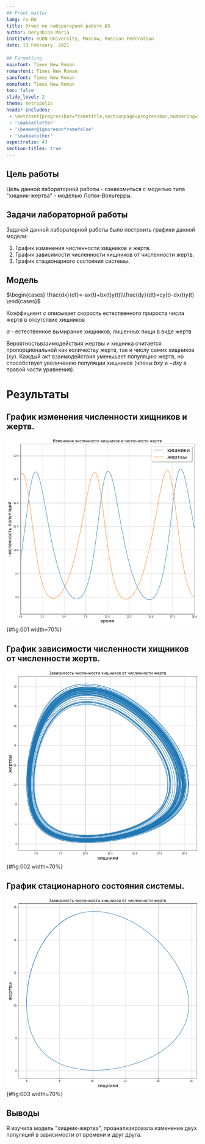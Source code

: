 ```yaml
---
## Front matter
lang: ru-RU
title: Отчет по лабораторной работе №5
author: Deryabina Maria
institute: RUDN University, Moscow, Russian Federation
date: 13 February, 2021

## Formatting
mainfont: Times New Roman
romanfont: Times New Roman
sansfont: Times New Roman
monofont: Times New Roman
toc: false
slide_level: 2
theme: metropolis
header-includes:
 - \metroset{progressbar=frametitle,sectionpage=progressbar,numbering=fraction}
 - '\makeatletter'
 - '\beamer@ignorenonframefalse'
 - '\makeatother'
aspectratio: 43
section-titles: true
---
```


## Цель работы

Цель данной лабораторной работы - ознакомиться с моделью типа "хищник-жертва" - моделью Лотки-Вольтерры.

## Задачи лабораторной работы  

Задачей данной лабораторной работы было построить графики данной модели:

1. График изменения численности хищников и жертв.
2. График зависимости численности хищников от численности жертв.
3. График стационарного состояния системы.

## Модель

$\begin{cases} \frac{dx}{dt}=-ax(t)+bx(t)y(t)\\\frac{dy}{dt}=cy(t)-dx(t)y(t) \end{cases}$

Коэффициент $c$ описывает скорость естественного прироста числа жертв в отсутствие хищников

$a$ - естественное вымирание хищников, лишенных пищи в виде жертв

Вероятностьвзаимодействия жертвы и хищника считается пропорциональной как количеству
жертв, так и числу самих хищников ($xy$). Каждый акт взаимодействия уменьшает
популяцию жертв, но способствует увеличению популяции хищников (члены $bxy$
и $-dxy$ в правой части уравнения). 

# Результаты

## График изменения численности хищников и жертв.

![](image/1.png){#fig:001 width=70%}

## График зависимости численности хищников от численности жертв.

![](image/2.png){#fig:002 width=70%}

## График стационарного состояния системы.

![](image/3.png){#fig:003 width=70%}

## Выводы

Я изучила модель "хищник-жертва", проанализировала изменение двух популяций в зависимости от времени и друг друга.

